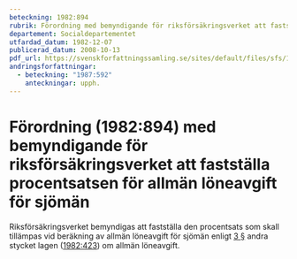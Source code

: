 ```yaml
---
beteckning: 1982:894
rubrik: Förordning med bemyndigande för riksförsäkringsverket att fastställa procentsatsen för allmän löneavgift för sjömän
departement: Socialdepartementet
utfardad_datum: 1982-12-07
publicerad_datum: 2008-10-13
pdf_url: https://svenskforfattningssamling.se/sites/default/files/sfs/1982-12/SFS1982-894.pdf
andringsforfattningar:
  - beteckning: "1987:592"
    anteckningar: upph.
---
```


# Förordning (1982:894) med bemyndigande för riksförsäkringsverket att fastställa procentsatsen för allmän löneavgift för sjömän

Riksförsäkringsverket bemyndigas att fastställa den procentsats som skall tillämpas vid beräkning av allmän löneavgift för sjömän enligt [3 §](#3) andra stycket lagen ([1982:423](https://selex.se/eli/sfs/1982/423)) om allmän löneavgift.